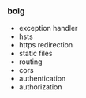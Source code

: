 ### bolg

- exception handler
- hsts
- https redirection
- static files
- routing
- cors
- authentication
- authorization
